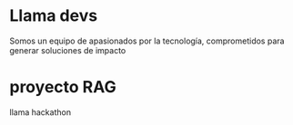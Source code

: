 
# Llama devs
Somos un equipo de apasionados por la tecnología, 
comprometidos para generar soluciones de impacto

# proyecto RAG
llama hackathon
